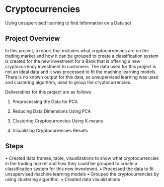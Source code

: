 # Cryptocurrencies
Using unsupervised learning to find information on a Data set

## Project Overview
In this project, a report that includes what cryptocurrencies are on the trading market and how it can be grouped to create a classification system is created for the new investment for a Bank that is offering a new cryptocurrency investment to customers. The data used for this project is not an ideal data and it was processed to fit the machine learning models. There is no known output for this data, so unsupervised learning was used and clustering algorithm, used to group the cryptocurrencies.

Deliverables for this project are as follows

1. Preprocessing the Data for PCA

2. Reducing Data Dimensions Using PCA

3. Clustering Cryptocurrencies Using K-means

4. Visualizing Cryptocurrencies Results


## Steps 
•	Created data frames, table, visualizations to show what cryptocurrencies in the trading market and how they could be grouped to create a classification system for this new investment.
•	Processed the data to fit unsupervised machine learning models
•	Grouped the cryptocurrencies by using clustering algorithm.
•	Created data visualizations

